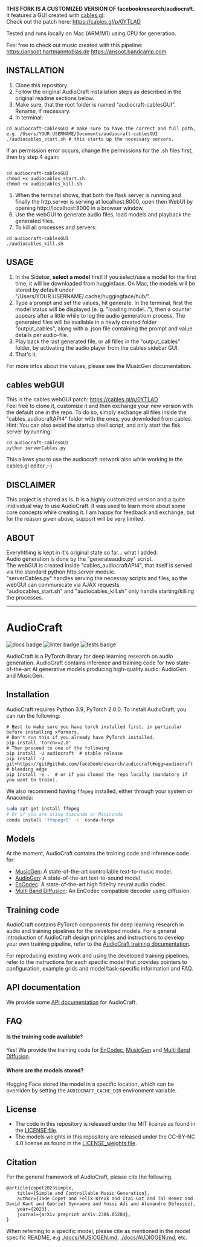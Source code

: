 **THIS FORK IS A CUSTOMIZED VERSION OF facebookresearch/audiocraft.**<br>
It features a GUI created with [cables.gl](https://cables.gl):<br>
Check out the patch here: https://cables.gl/p/0YTLAD<br>

Tested and runs locally on Mac (ARM/M1) using CPU for generation.<br>

Feel free to check out music created with this pipeline:<br>
https://ansoot.hartmanntobias.de
https://ansoot.bandcamp.com<br>

## INSTALLATION

1. Clone this repository.
2. Follow the original AudioCraft installation steps as described in the original readme sections below.
3. Make sure, that the root folder is named "audiocraft-cablesGUI". Rename, if necessary.
4. In terminal:

```shell
cd audiocraft-cablesGUI # make sure to have the correct and full path, e.g. /Users/YOUR.USERNAME/Documents/audiocraft-cablesGUI
./audiocables_start.sh # this starts up the necessary servers.

```

If an permission error occurs, change the permissions for the .sh files first, then try step 4 again:
```shell

cd audiocraft-cablesGUI
chmod +x audiocables_start.sh
chmod +x audiocables_kill.sh
```


5. When the terminal shows, that both the flask server is running and finally the http.server is serving at localhost:8000, open then WebUI by opening http://localhost:8000 in a browser window.
6. Use the webGUI to generate audio files, load models and playback the generated files.
7. To kill all processes and servers:
   
```shell
cd audiocraft-cablesGUI
./audiocables_kill.sh
```

## USAGE

1. In the Sidebar, **select a model** first! If you select/use a model for the first time, it will be downloaded from hugginface. On Mac, the models will be stored by default under "/Users/YOUR.USERNAME/.cache/huggingface/hub/".
2. Type a prompt and set the values, hit generate. In the terminal, first the model status will be displayed (e. g. "loading model..."), then a counter appears after a little while to log the audio gemeratiom process. The generated files will be available in a newly created folder "output_cables", along with a .json file containing the prompt and value details per audio-file.
3. Play back the last generated file, or all filles in the "output_cables" folder, by activating the audio player from the cables sidebar GUI.
4. That's it.

For more infos about the values, please see the MusicGen documentation.

## cables webGUI

This is the cables webGUI patch: https://cables.gl/p/0YTLAD<br>
Feel free to clone it, customize it and then exchange your new version with the default one in the repo. To do so, simply exchange all files inside
the "cables_audiocraftAPI4" folder with the ones, you downloded from cables.<br>
Hint: You can also avoid the startup shell script, and only start the flsk server by running:
```shell
cd audiocraft-cablesGUI
python serverCables.py
```
This allows you to use the audiocraft network also while working in the cables.gl editor ;-)


## DISCLAIMER

This project is shared as is. It is a highly customized version and a quite inidividual way to use AudioCraft. It was used to learn more about some core concepts while creating it. 
I am happy for feedback and exchange, but for the reason given above, support will be very limited.

## ABOUT

Everyhthing is kept in it's original state so far... what I added:<br>
Audio generation is done by the "generateaudio.py" script.<br>
The webGUI is created inside "cables_audiocraftAPI4", that itself is served via the standard python http.server module.<br>
"serverCables.py" handles serving the necessay scripts and files, so the webGUI can communicate via AJAX requests.<br>
"audiocables_start.sh" and "audiocables_kill.sh" only handle starting/killing the processes.<br>



---


# AudioCraft
![docs badge](https://github.com/facebookresearch/audiocraft/workflows/audiocraft_docs/badge.svg)
![linter badge](https://github.com/facebookresearch/audiocraft/workflows/audiocraft_linter/badge.svg)
![tests badge](https://github.com/facebookresearch/audiocraft/workflows/audiocraft_tests/badge.svg)

AudioCraft is a PyTorch library for deep learning research on audio generation. AudioCraft contains inference and training code
for two state-of-the-art AI generative models producing high-quality audio: AudioGen and MusicGen.


## Installation
AudioCraft requires Python 3.9, PyTorch 2.0.0. To install AudioCraft, you can run the following:

```shell
# Best to make sure you have torch installed first, in particular before installing xformers.
# Don't run this if you already have PyTorch installed.
pip install 'torch>=2.0'
# Then proceed to one of the following
pip install -U audiocraft  # stable release
pip install -U git+https://git@github.com/facebookresearch/audiocraft#egg=audiocraft  # bleeding edge
pip install -e .  # or if you cloned the repo locally (mandatory if you want to train).
```

We also recommend having `ffmpeg` installed, either through your system or Anaconda:
```bash
sudo apt-get install ffmpeg
# Or if you are using Anaconda or Miniconda
conda install 'ffmpeg<5' -c  conda-forge
```

## Models

At the moment, AudioCraft contains the training code and inference code for:
* [MusicGen](./docs/MUSICGEN.md): A state-of-the-art controllable text-to-music model.
* [AudioGen](./docs/AUDIOGEN.md): A state-of-the-art text-to-sound model.
* [EnCodec](./docs/ENCODEC.md): A state-of-the-art high fidelity neural audio codec.
* [Multi Band Diffusion](./docs/MBD.md): An EnCodec compatible decoder using diffusion.

## Training code

AudioCraft contains PyTorch components for deep learning research in audio and training pipelines for the developed models.
For a general introduction of AudioCraft design principles and instructions to develop your own training pipeline, refer to
the [AudioCraft training documentation](./docs/TRAINING.md).

For reproducing existing work and using the developed training pipelines, refer to the instructions for each specific model
that provides pointers to configuration, example grids and model/task-specific information and FAQ.


## API documentation

We provide some [API documentation](https://facebookresearch.github.io/audiocraft/api_docs/audiocraft/index.html) for AudioCraft.


## FAQ

#### Is the training code available?

Yes! We provide the training code for [EnCodec](./docs/ENCODEC.md), [MusicGen](./docs/MUSICGEN.md) and [Multi Band Diffusion](./docs/MBD.md).

#### Where are the models stored?

Hugging Face stored the model in a specific location, which can be overriden by setting the `AUDIOCRAFT_CACHE_DIR` environment variable.


## License
* The code in this repository is released under the MIT license as found in the [LICENSE file](LICENSE).
* The models weights in this repository are released under the CC-BY-NC 4.0 license as found in the [LICENSE_weights file](LICENSE_weights).


## Citation

For the general framework of AudioCraft, please cite the following.
```
@article{copet2023simple,
    title={Simple and Controllable Music Generation},
    author={Jade Copet and Felix Kreuk and Itai Gat and Tal Remez and David Kant and Gabriel Synnaeve and Yossi Adi and Alexandre Défossez},
    year={2023},
    journal={arXiv preprint arXiv:2306.05284},
}
```

When referring to a specific model, please cite as mentioned in the model specific README, e.g
[./docs/MUSICGEN.md](./docs/MUSICGEN.md), [./docs/AUDIOGEN.md](./docs/AUDIOGEN.md), etc.
